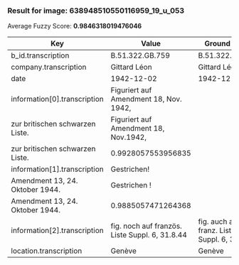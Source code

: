 ### Result for image: 638948510550116959_19_u_053
Average Fuzzy Score: **0.9846318019476046**
<small>

| Key | Value | Ground Truth | Score |
| --- | --- | --- | --- |
| b_id.transcription | B.51.322.GB.759 | B.51.322.GB.759 | 1.0 |
| company.transcription | Gittard Léon | Gittard Léon | 1.0 |
| date | 1942-12-02 | 1942-12-02 | 1.0 |
| information[0].transcription | Figuriert auf Amendment 18, Nov. 1942,
zur britischen schwarzen Liste. | Figuriert auf Amendment 18, Nov.1942,
zur britischen schwarzen Liste. | 0.9928057553956835 |
| information[1].transcription | Gestrichen!
Amendment 13, 24. Oktober 1944. | Gestrichen !
Amendment 13, 24. Oktober 1944. | 0.9885057471264368 |
| information[2].transcription | fig. noch auf französ. Liste Suppl. 6, 31.8.44 | fig. auch auf franz. Liste Suppl. 6, 31.8.45 | 0.9111111111111111 |
| location.transcription | Genève | Genève | 1.0 |

</small>
